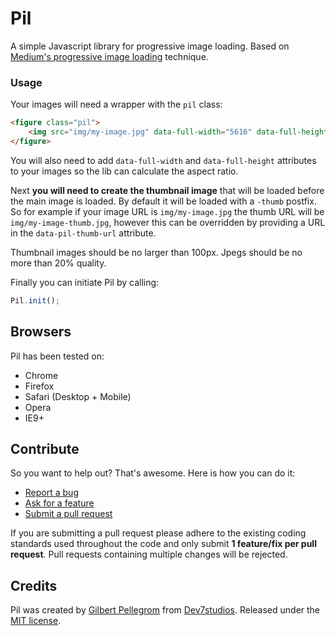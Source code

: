 # Pil
A simple Javascript library for progressive image loading. Based on
[Medium's progressive image loading](https://jmperezperez.com/medium-image-progressive-loading-placeholder/) technique.

### Usage

Your images will need a wrapper with the `pil` class:

```html
<figure class="pil">
    <img src="img/my-image.jpg" data-full-width="5616" data-full-height="3744" alt="">
</figure>
```

You will also need to add `data-full-width` and `data-full-height` attributes to your images so the lib can calculate the aspect ratio.

Next **you will need to create the thumbnail image** that will be loaded before the main image is loaded. By default it will be loaded
with a `-thumb` postfix. So for example if your image URL is `img/my-image.jpg` the thumb URL will be `img/my-image-thumb.jpg`, however
this can be overridden by providing a URL in the `data-pil-thumb-url` attribute.

Thumbnail images should be no larger than 100px. Jpegs should be no more than 20% quality.

Finally you can initiate Pil by calling:

```js
Pil.init();
```

## Browsers

Pil has been tested on:

* Chrome
* Firefox
* Safari (Desktop + Mobile)
* Opera
* IE9+

## Contribute

So you want to help out? That's awesome. Here is how you can do it:

* [Report a bug](https://github.com/gilbitron/Pil/labels/bug)
* [Ask for a feature](https://github.com/gilbitron/Pil/labels/enhancement)
* [Submit a pull request](https://github.com/gilbitron/Pil/pulls)

If you are submitting a pull request please adhere to the existing coding standards used throughout the code
and only submit **1 feature/fix per pull request**. Pull requests containing multiple changes will be rejected.

## Credits

Pil was created by [Gilbert Pellegrom](http://gilbert.pellegrom.me) from
[Dev7studios](http://dev7studios.com). Released under the [MIT license](https://raw.githubusercontent.com/gilbitron/Pil/master/LICENSE).
